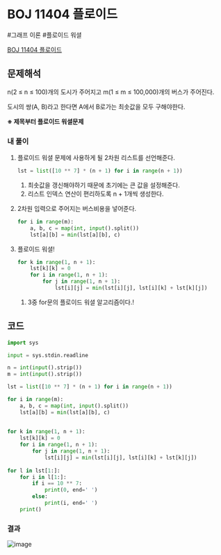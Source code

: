 # BOJ 11404 플로이드
#그래프 이론 #플로이드 워셜

[BOJ 11404 플로이드](https://www.acmicpc.net/problem/11404)

## 문제해석
n(2 ≤ n ≤ 100)개의 도시가 주어지고 m(1 ≤ m ≤ 100,000)개의 버스가 주어진다.

도시의 쌍(A, B)라고 한다면 A에서 B로가는 최솟값을 모두 구해야한다.

**※ 제목부터 플로이드 워셜문제**

### 내 풀이
1. 플로이드 워셜 문제에 사용하게 될 2차원 리스트를 선언해준다.
    ```python
    lst = list([10 ** 7] * (n + 1) for i in range(n + 1))
    ```
   1. 최솟값을 갱신해야하기 때문에 초기에는 큰 값을 설정해준다.
   2. 리스트 인덱스 연산이 편리하도록 n + 1개씩 생성한다.

2. 2차원 입력으로 주어지는 버스비용을 넣어준다.
    ```python
    for i in range(m):
        a, b, c = map(int, input().split())
        lst[a][b] = min(lst[a][b], c)
    ```
   
3. 플로이드 워셜!
    ```python
    for k in range(1, n + 1):
        lst[k][k] = 0
        for i in range(1, n + 1):
            for j in range(1, n + 1):
                lst[i][j] = min(lst[i][j], lst[i][k] + lst[k][j])
    ```
    1. 3중 for문의 플로이드 워셜 알고리즘이다.! 

## 코드
```python
import sys

input = sys.stdin.readline

n = int(input().strip())
m = int(input().strip())

lst = list([10 ** 7] * (n + 1) for i in range(n + 1))

for i in range(m):
	a, b, c = map(int, input().split())
	lst[a][b] = min(lst[a][b], c)
	
	
for k in range(1, n + 1):
	lst[k][k] = 0
	for i in range(1, n + 1):
		for j in range(1, n + 1):
			lst[i][j] = min(lst[i][j], lst[i][k] + lst[k][j])
			
for l in lst[1:]:
	for i in l[1:]:
		if i == 10 ** 7:
			print(0, end=' ')
		else: 
			print(i, end=' ')
	print()
```

### 결과

![image](https://user-images.githubusercontent.com/113662725/224059894-14075ead-0274-4410-82e1-fb5973496f3b.png)